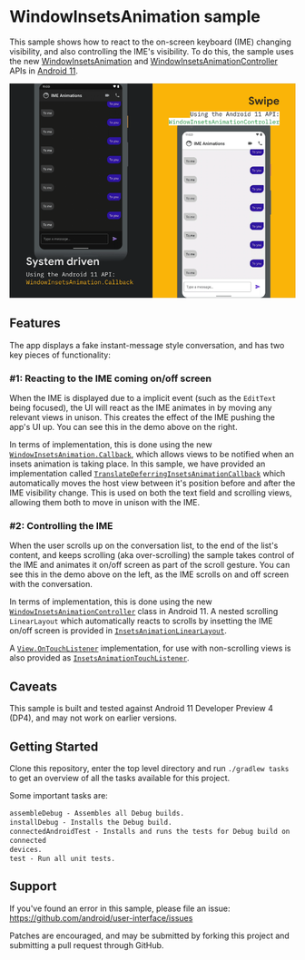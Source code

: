 WindowInsetsAnimation sample
============

This sample shows how to react to the on-screen keyboard (IME) changing visibility, and also controlling the IME's visibility. To do this, the sample uses the new [WindowInsetsAnimation](https://developer.android.com/reference/android/view/WindowInsetsAnimation) and [WindowInsetsAnimationController](https://developer.android.com/reference/android/view/WindowInsetsAnimationController) APIs in [Android 11](https://developer.android.com/11).

![Animation showing app in use](./images/demos.gif)

## Features

The app displays a fake instant-message style conversation, and has two key pieces of functionality:

### #1: Reacting to the IME coming on/off screen

When the IME is displayed due to a implicit event (such as the `EditText` being focused), the UI will react as the IME animates in by moving any relevant views in unison. This creates the effect of the IME pushing the app's UI up. You can see this in the demo above on the right. 

In terms of implementation, this is done using the new [`WindowInsetsAnimation.Callback`](https://developer.android.com/reference/android/view/WindowInsetsAnimation.Callback), which allows views to be notified when an insets animation is taking place. In this sample, we have provided an implementation called [`TranslateDeferringInsetsAnimationCallback`](./app/src/main/java/com/google/android/samples/insetsanimation/TranslateDeferringInsetsAnimationCallback.kt) which automatically moves the host view between it's position before and after the IME visibility change. This is used on both the text field and scrolling views, allowing them both to move in unison with the IME.

### #2: Controlling the IME

When the user scrolls up on the conversation list, to the end of the list's content, and keeps scrolling (aka over-scrolling) the sample takes control of the IME and animates it on/off screen as part of the scroll gesture. You can see this in the demo above on the left, as the IME scrolls on and off screen with the conversation.

In terms of implementation, this is done using the new [`WindowInsetsAnimationController`](https://developer.android.com/reference/android/view/WindowInsetsAnimationController) class in Android 11. A nested scrolling `LinearLayout` which automatically reacts to scrolls by insetting the IME on/off screen is provided in [`InsetsAnimationLinearLayout`](./app/src/main/java/com/google/android/samples/insetsanimation/InsetsAnimationLinearLayout.kt).

A [`View.OnTouchListener`](https://developer.android.com/reference/kotlin/android/view/View.OnTouchListener) implementation, for use with non-scrolling views is also provided as [`InsetsAnimationTouchListener`](./app/src/main/java/com/google/android/samples/insetsanimation/InsetsAnimationTouchListener.kt).

## Caveats

This sample is built and tested against Android 11 Developer Preview 4 (DP4), and may not work on earlier versions.

## Getting Started

Clone this repository, enter the top level directory and run `./gradlew tasks`
to get an overview of all the tasks available for this project.

Some important tasks are:

```
assembleDebug - Assembles all Debug builds.
installDebug - Installs the Debug build.
connectedAndroidTest - Installs and runs the tests for Debug build on connected
devices.
test - Run all unit tests.
```

## Support

If you've found an error in this sample, please file an issue:
https://github.com/android/user-interface/issues

Patches are encouraged, and may be submitted by forking this project and
submitting a pull request through GitHub.
